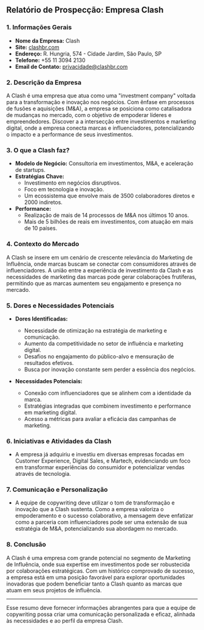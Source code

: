 ## Relatório de Prospecção: Empresa Clash

### 1. Informações Gerais
- **Nome da Empresa:** Clash
- **Site:** [clashbr.com](http://www.clashbr.com)
- **Endereço:** R. Hungria, 574 - Cidade Jardim, São Paulo, SP
- **Telefone:** +55 11 3094 2130
- **Email de Contato:** privacidade@clashbr.com

### 2. Descrição da Empresa
A Clash é uma empresa que atua como uma "investment company" voltada para a transformação e inovação nos negócios. Com ênfase em processos de fusões e aquisições (M&A), a empresa se posiciona como catalisadora de mudanças no mercado, com o objetivo de empoderar líderes e empreendedores. Discover a a intersecção entre investimentos e marketing digital, onde a empresa conecta marcas e influenciadores, potencializando o impacto e a performance de seus investimentos.

### 3. O que a Clash faz?
- **Modelo de Negócio:** Consultoria em investimentos, M&A, e aceleração de startups.
- **Estratégias Chave:**
  - Investimento em negócios disruptivos.
  - Foco em tecnologia e inovação.
  - Um ecossistema que envolve mais de 3500 colaboradores diretos e 2000 indiretos.
- **Performance:**
  - Realização de mais de 14 processos de M&A nos últimos 10 anos.
  - Mais de 5 bilhões de reais em investimentos, com atuação em mais de 10 países.

### 4. Contexto do Mercado
A Clash se insere em um cenário de crescente relevância do Marketing de Influência, onde marcas buscam se conectar com consumidores através de influenciadores. A união entre a experiência de investimento da Clash e as necessidades de marketing das marcas pode gerar colaborações frutíferas, permitindo que as marcas aumentem seu engajamento e presença no mercado.

### 5. Dores e Necessidades Potenciais
- **Dores Identificadas:**
  - Necessidade de otimização na estratégia de marketing e comunicação.
  - Aumento da competitividade no setor de influência e marketing digital.
  - Desafios no engajamento do público-alvo e mensuração de resultados efetivos.
  - Busca por inovação constante sem perder a essência dos negócios.

- **Necessidades Potenciais:**
  - Conexão com influenciadores que se alinhem com a identidade da marca.
  - Estratégias integradas que combinem investimento e performance em marketing digital.
  - Acesso a métricas para avaliar a eficácia das campanhas de marketing.

### 6. Iniciativas e Atividades da Clash
- A empresa já adquiriu e investiu em diversas empresas focadas em Customer Experience, Digital Sales, e Martech, evidenciando um foco em transformar experiências do consumidor e potencializar vendas através de tecnologia.
  
### 7. Comunicação e Personalização
- A equipe de copywriting deve utilizar o tom de transformação e inovação que a Clash sustenta. Como a empresa valoriza o empoderamento e o sucesso colaborativo, a mensagem deve enfatizar como a parceria com influenciadores pode ser uma extensão de sua estratégia de M&A, potencializando sua abordagem no mercado.

### 8. Conclusão
A Clash é uma empresa com grande potencial no segmento de Marketing de Influência, onde sua expertise em investimentos pode ser robustecida por colaborações estratégicas. Com um histórico comprovado de sucesso, a empresa está em uma posição favorável para explorar oportunidades inovadoras que podem beneficiar tanto a Clash quanto as marcas que atuam em seus projetos de influência.

---

Esse resumo deve fornecer informações abrangentes para que a equipe de copywriting possa criar uma comunicação personalizada e eficaz, alinhada às necessidades e ao perfil da empresa Clash.